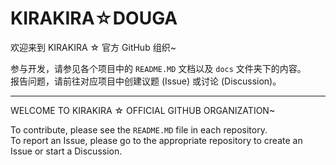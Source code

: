 # KIRAKIRA☆DOUGA

欢迎来到 KIRAKIRA ☆ 官方 GitHub 组织~

参与开发，请参见各个项目中的 `README.MD` 文档以及  `docs` 文件夹下的内容。  
报告问题，请前往对应项目中创建议题 (Issue) 或讨论 (Discussion)。

---

WELCOME TO KIRAKIRA ☆ OFFICIAL GITHUB ORGANIZATION~

To contribute, please see the `README.MD` file in each repository.  
To report an Issue, please go to the appropriate repository to create an Issue or start a Discussion.

